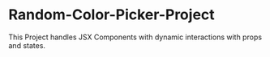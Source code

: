 # Random-Color-Picker-Project

This Project handles JSX Components with dynamic interactions with props and states.
